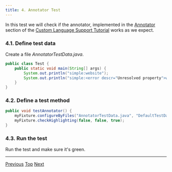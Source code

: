 ```yaml
---
title: 4. Annotator Test
---
```


In this test we will check if the annotator, implemented in the
[Annotator](../custom_language_support/annotator.md) section
of the
[Custom Language Support Tutorial](../custom_language_support_tutorial.md)
works as we expect.

### 4.1. Define test data

Create a file *AnnotatorTestData.java*.

```java
public class Test {
    public static void main(String[] args) {
        System.out.println("simple:website");
        System.out.println("simple:<error descr="Unresolved property">websit"</error>);
    }
}
```

### 4.2. Define a test method

```java
public void testAnnotator() {
    myFixture.configureByFiles("AnnotatorTestData.java", "DefaultTestData.simple");
    myFixture.checkHighlighting(false, false, true);
}
```

### 4.3. Run the test

Run the test and make sure it's green.

-----

[Previous](completion_test.md)
[Top](../writing_tests_for_plugins.md)
[Next](formatter_test.md)

